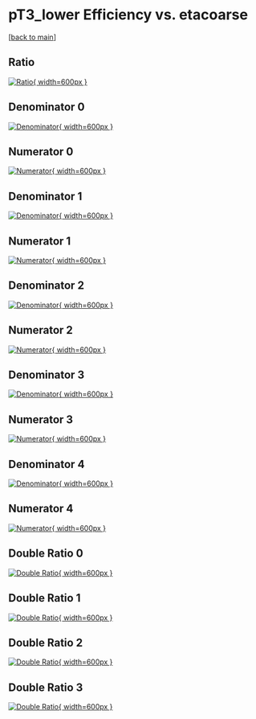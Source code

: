 # pT3_lower Efficiency vs. etacoarse

[[back to main](./)]



## Ratio

[![Ratio](../mtv/var/pT3_lower_loweta_11_0_eff_etacoarse.png){ width=600px }](../mtv/var/pT3_lower_loweta_11_0_eff_etacoarse.pdf)

## Denominator 0

[![Denominator](../mtv/den/pT3_lower_loweta_11_0_eff_etacoarse_den0.png){ width=600px }](../mtv/den/pT3_lower_loweta_11_0_eff_etacoarse_den0.pdf)

## Numerator 0

[![Numerator](../mtv/num/pT3_lower_loweta_11_0_eff_etacoarse_num0.png){ width=600px }](../mtv/num/pT3_lower_loweta_11_0_eff_etacoarse_num0.pdf)

## Denominator 1

[![Denominator](../mtv/den/pT3_lower_loweta_11_0_eff_etacoarse_den1.png){ width=600px }](../mtv/den/pT3_lower_loweta_11_0_eff_etacoarse_den1.pdf)

## Numerator 1

[![Numerator](../mtv/num/pT3_lower_loweta_11_0_eff_etacoarse_num1.png){ width=600px }](../mtv/num/pT3_lower_loweta_11_0_eff_etacoarse_num1.pdf)

## Denominator 2

[![Denominator](../mtv/den/pT3_lower_loweta_11_0_eff_etacoarse_den2.png){ width=600px }](../mtv/den/pT3_lower_loweta_11_0_eff_etacoarse_den2.pdf)

## Numerator 2

[![Numerator](../mtv/num/pT3_lower_loweta_11_0_eff_etacoarse_num2.png){ width=600px }](../mtv/num/pT3_lower_loweta_11_0_eff_etacoarse_num2.pdf)

## Denominator 3

[![Denominator](../mtv/den/pT3_lower_loweta_11_0_eff_etacoarse_den3.png){ width=600px }](../mtv/den/pT3_lower_loweta_11_0_eff_etacoarse_den3.pdf)

## Numerator 3

[![Numerator](../mtv/num/pT3_lower_loweta_11_0_eff_etacoarse_num3.png){ width=600px }](../mtv/num/pT3_lower_loweta_11_0_eff_etacoarse_num3.pdf)

## Denominator 4

[![Denominator](../mtv/den/pT3_lower_loweta_11_0_eff_etacoarse_den4.png){ width=600px }](../mtv/den/pT3_lower_loweta_11_0_eff_etacoarse_den4.pdf)

## Numerator 4

[![Numerator](../mtv/num/pT3_lower_loweta_11_0_eff_etacoarse_num4.png){ width=600px }](../mtv/num/pT3_lower_loweta_11_0_eff_etacoarse_num4.pdf)

## Double Ratio 0

[![Double Ratio](../mtv/ratio/pT3_lower_loweta_11_0_eff_etacoarse_ratio0.png){ width=600px }](../mtv/ratio/pT3_lower_loweta_11_0_eff_etacoarse_ratio0.pdf)

## Double Ratio 1

[![Double Ratio](../mtv/ratio/pT3_lower_loweta_11_0_eff_etacoarse_ratio1.png){ width=600px }](../mtv/ratio/pT3_lower_loweta_11_0_eff_etacoarse_ratio1.pdf)

## Double Ratio 2

[![Double Ratio](../mtv/ratio/pT3_lower_loweta_11_0_eff_etacoarse_ratio2.png){ width=600px }](../mtv/ratio/pT3_lower_loweta_11_0_eff_etacoarse_ratio2.pdf)

## Double Ratio 3

[![Double Ratio](../mtv/ratio/pT3_lower_loweta_11_0_eff_etacoarse_ratio3.png){ width=600px }](../mtv/ratio/pT3_lower_loweta_11_0_eff_etacoarse_ratio3.pdf)

